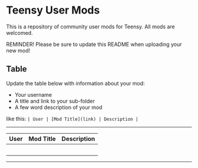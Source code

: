 # Teensy User Mods

This is a repository of community user mods for Teensy. All mods are welcomed.

R‌EMINDER! Please be sure to update this README when uploading your new mod!

## Table

Update the table below with information about your mod:
- Your username
- A title and link to your sub-folder
- A few word description of your mod

like this:
`| User | [Mod Title](link) | Description |`

---

| User | Mod Title | Description |
| --- | --- | --- |
|  |  |  
|  |  |  
|  |  |  
|  |  |  
|  |  |  

---
